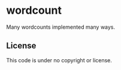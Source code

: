 # wordcount

Many wordcounts implemented many ways.

## License

This code is under no copyright or license.
